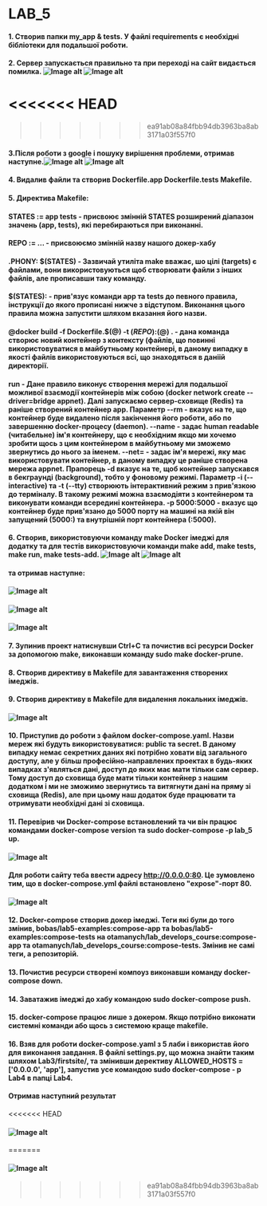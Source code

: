 # LAB_5
#### 1. Створив папки my_app & tests. У файлі requirements є необхідні бібліотеки для подальшої роботи. 
#### 2. Сервер запускається правильно та при переході на сайт видається помилка. ![Image alt](image/1.jpeg) ![Image alt](image/2.jpeg)
<<<<<<< HEAD
=======
####

>>>>>>> ea91ab08a84fbb94db3963ba8ab3171a03f557f0
#### 3.Після роботи з google і пошуку вирішення проблеми, отримав наступне.![Image alt](image/3.jpeg) ![Image alt](image/4.jpeg)
#### 4. Видалив файли та створив Dockerfile.app Dockerfile.tests Makefile.
#### 5. Директива Makefile:
####    STATES := app tests - присвоює змінній STATES розширений діапазон значень (app, tests), які перебираються при виконанні.
####    REPO := ... - присвоюємо змінній назву нашого докер-хабу
####    .PHONY: $(STATES) - Зазвичай утиліта make вважає, шо цілі (targets) є файлами, вони використовуються щоб створювати файли з інших файлів, але прописавши таку команду.
####     $(STATES): - прив'язує команди app та tests до певного правила, інструкції до якого прописані нижче з відступом. Виконання цього правила можна запустити шляхом вказання його назви.
####     @docker build -f Dockerfile.$(@) -t $(REPO):$(@) . - дана команда створює новий контейнер з контексту (файлів, що повинні використовуватися в майбутньому контейнері, в даному випадку в якості файлів використовуються всі, що знаходяться в даніій директорії.
####     run - Дане правило виконує створення мережі для подальшої можливої взаємодії контейнерів між собою (docker network create --driver=bridge appnet). Далі  запускаємо сервер-сховище (Redis) та раніше створений контейнер app. Параметр --rm - вказує на те, що контейнер буде видалено після закінчення його роботи, або по завершенню docker-процесу (daemon). --name - задає human readable (читабельне) ім'я контейнеру, що є необхідним якщо ми хочемо зробити щось з цим контейнером в майбутньому ми зможемо звернутись до нього за іменем. --net= - задає ім'я мережі, яку має використовувати контейнер, в даному випадку це раніше створена мережа appnet. Прапорець -d вказує на те, щоб контейнер запускався в бекграунді (background), тобто у фоновому режимі. Параметр -i (--interactive) та -t (--tty) створюють інтерактивний режим з прив'язкою до терміналу. В такому режимі можна взаємодіяти з контейнером та виконувати команди всередині контейнера. -p 5000:5000 - вказує що контейнер буде прив'язано до 5000 порту на машині на якій він запущений (5000:) та внутрішній порт контейнера (:5000).
####
#### 6. Створив, використовуючи команду make Docker імеджі для додатку та для тестів використовуючи команди make add, make tests, make run, make tests-add. ![Image alt](image/5.jpeg) ![Image alt](image/6.jpeg)
####
####    та отримав наступне: 
#### ![Image alt](image/7.jpeg) 
#### ![Image alt](image/8.jpeg) 
#### ![Image alt](image/9.jpeg)
####
#### 7. Зупинив проект натиснувши Ctrl+C та почистив всі ресурси Docker за допомогою make, виконавши команду sudo make docker-prune.
#### 8. Створив директиву в Makefile для завантаження створених імеджів.
#### 9. Створив директиву в Makefile для видалення локальних імеджів.
#### ![Image alt](image/10.jpeg)
####
#### 10. Приступив до роботи з файлом docker-compose.yaml. Назви мереж які будуть використовуватися: public та secret. В даному випадку немає секретних даних які потрібно ховати від загального доступу, але у більш професійно-направлених проектах в будь-яких випадках з'являться дані, доступ до яких має мати тільки сам сервер. Тому доступ до сховища буде мати тільки контейнер з нашим додатком і ми не зможимо звернутись та витягнути дані на пряму зі сховища (Redis), але при цьому наш додаток буде працювати та отримувати необхідні дані зі сховища.
#### 11. Перевірив чи Docker-compose встановлений та чи він працює  командами docker-compose version та sudo docker-compose -p lab_5 up.
#### ![Image alt](image/11.jpeg) 
####
#### Для роботи cайту теба ввести адресу http://0.0.0.0:80. Це зумовлено тим, що в docker-compose.yml файлі встановлено "expose"-порт 80.
#### ![Image alt](image/12.jpeg) 
#### 12. Docker-compose створив докер імеджі. Теги які були до тогo змінив, bobas/lab5-examples:compose-app та bobas/lab5-examples:compose-tests на otamanych/lab_develops_course:compose-app та otamanych/lab_develops_course:compose-tests. Змінив не самі теги, а репозиторій.
#### 13. Почистив ресурси створені компоуз виконавши команду  docker-compose down.
#### 14. Заватажив імеджі до хабу командою sudo docker-compose push.
#### 15. docker-compose працює лише з докером. Якщо потрібно виконати системні команди або щось з системою краще makefile.
#### 16. Взяв для роботи docker-compose.yaml з 5 лаби і використав його для виконання завдання. B файлі settings.py, що можна знайти таким шляхом Lab3/firstsite/, та змінивши дерективу ALLOWED_HOSTS = ['0.0.0.0', 'app'], запустив  усе командою sudo docker-compose - p Lab4 в папці Lab4.
#### Отримав наступний результат
<<<<<<< HEAD
#### ![Image alt](image/13.jpeg) 


=======
#### ![Image alt](image/13.jpeg)
>>>>>>> ea91ab08a84fbb94db3963ba8ab3171a03f557f0

